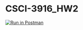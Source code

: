 # CSCI-3916_HW2

[![Run in Postman](https://run.pstmn.io/button.svg)](https://app.getpostman.com/run-collection/e9bea8270d36568683ad)